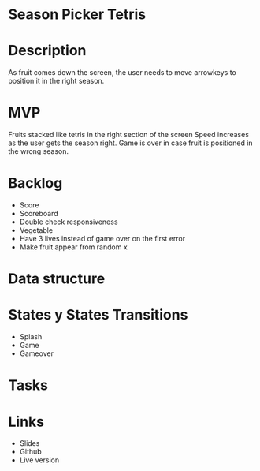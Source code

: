 # Season Picker Tetris
# Description
As fruit comes down the screen, the user needs to move arrowkeys to position it in the right season. 

# MVP
Fruits stacked like tetris in the right section of the screen
Speed increases as the user gets the season right. 
Game is over in case fruit is positioned in the wrong season. 

# Backlog
- Score 
- Scoreboard 
- Double check responsiveness 
- Vegetable 
- Have 3 lives instead of game over on the first error 
- Make fruit appear from random x


# Data structure

# States y States Transitions
- Splash 
- Game 
- Gameover 

# Tasks 

# Links 
 - Slides 
 - Github
 - Live version